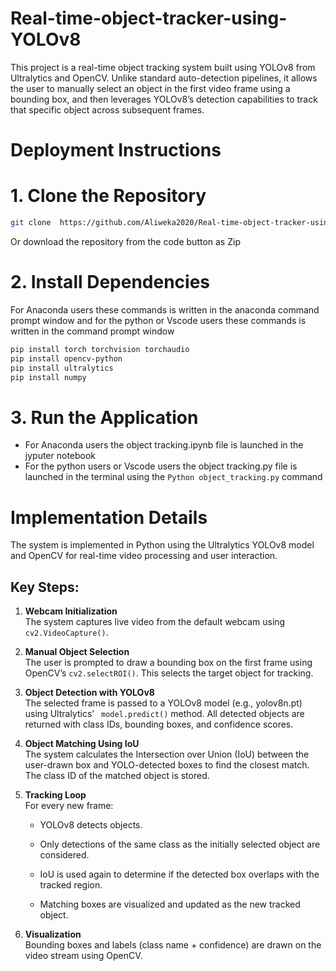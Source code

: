 # Real-time-object-tracker-using-YOLOv8
This project is a real-time object tracking system built using YOLOv8 from Ultralytics and OpenCV. Unlike standard auto-detection pipelines, it allows the user to manually select an object in the first video frame using a bounding box, and then leverages YOLOv8’s detection capabilities to track that specific object across subsequent frames.

# Deployment Instructions

# 1. Clone the Repository
```bash
git clone  https://github.com/Aliweka2020/Real-time-object-tracker-using-YOLOv8.git
```
Or download the repository from the code button as Zip 

# 2. Install Dependencies   
For Anaconda users these commands is written in the anaconda command prompt window and for the python or Vscode users these commands is written in the command prompt window  
```bash
pip install torch torchvision torchaudio
pip install opencv-python   
pip install ultralytics   
pip install numpy
```
# 3. Run the Application
   * For Anaconda users the object tracking.ipynb file is launched in the jyputer notebook
   * For the python users or Vscode users the object tracking.py file is launched in the terminal using the  ``` Python object_tracking.py ``` command


# Implementation Details
The system is implemented in Python using the Ultralytics YOLOv8 model and OpenCV for real-time video processing and user interaction.

## Key Steps:
1. **Webcam Initialization**  
The system captures live video from the default webcam using ``` cv2.VideoCapture()```.

2. **Manual Object Selection**  
The user is prompted to draw a bounding box on the first frame using OpenCV’s ```cv2.selectROI()```. This selects the target object for tracking.

3. **Object Detection with YOLOv8**  
The selected frame is passed to a YOLOv8 model (e.g., yolov8n.pt) using Ultralytics’ ``` model.predict()``` method. All detected objects are returned with class IDs, bounding boxes, and confidence scores.

4. **Object Matching Using IoU**  
The system calculates the Intersection over Union (IoU) between the user-drawn box and YOLO-detected boxes to find the closest match. The class ID of the matched object is stored.

5. **Tracking Loop**  
  For every new frame:

   * YOLOv8 detects objects.

   * Only detections of the same class as the initially selected object are considered.

   * IoU is used again to determine if the detected box overlaps with the tracked region.

   * Matching boxes are visualized and updated as the new tracked object.

6. **Visualization**  
Bounding boxes and labels (class name + confidence) are drawn on the video stream using OpenCV.
